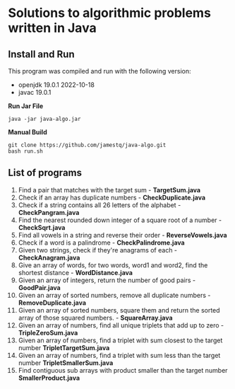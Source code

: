 # Solutions to algorithmic problems written in Java

## Install and Run


This program was compiled and run with the following version:
- openjdk 19.0.1 2022-10-18
- javac 19.0.1

**Run Jar File**

```
java -jar java-algo.jar
```

**Manual Build**

```
git clone https://github.com/jamestq/java-algo.git
bash run.sh
```


## List of programs

1. Find a pair that matches with the target sum - **TargetSum.java**
2. Check if an array has duplicate numbers - **CheckDuplicate.java**
3. Check if a string contains all 26 letters of the alphabet - **CheckPangram.java**
4. Find the nearest rounded down integer of a square root of a number - **CheckSqrt.java**
5. Find all vowels in a string and reverse their order - **ReverseVowels.java**
6. Check if a word is a palindrome - **CheckPalindrome.java**
7. Given two strings, check if they're anagrams of each - **CheckAnagram.java**
8. Give an array of words, for two words, word1 and word2, find the shortest distance - **WordDistance.java**
9. Given an array of integers, return the number of good pairs - **GoodPair.java**
10. Given an array of sorted numbers, remove all duplicate numbers - **RemoveDuplicate.java**
11. Given an array of sorted numbers, square them and return the sorted array of those squared numbers. - **SquareArray.java**
12. Given an array of numbers, find all unique triplets that add up to zero - **TripleZeroSum.java** 
13. Given an array of numbers, find a triplet with sum closest to the target number **TripletTargetSum.java**
14. Given an array of numbers, find a triplet with sum less than the target number **TripletSmallerSum.java**
15. Find contiguous sub arrays with product smaller than the target number **SmallerProduct.java**

